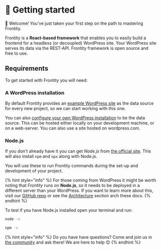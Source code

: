 # 🚀 Getting started

👋 Welcome! You've just taken your first step on the path to mastering Frontity.

Frontity is a **React-based framework** that enables you to easily build a frontend for a headless \(or decoupled\) WordPress site. Your WordPress site serves its data via the REST-API. Frontity framework is open source and free to use.

## Requirements

To get started with Frontity you will need:

### A WordPress installation

By default Frontity provides an [example WordPress site](https://test.frontity.org/) as the data source for every new project, so we can start working with this one.

You can also [configure your own WordPress installation](quick-start-guide.md#set-your-own-wordpress-installation) to be the data source. This can be hosted either locally on your development machine, or on a web-server. You can also use a site hosted on wordpress.com.

### Node.js

If you don't already have it you can get _Node.js_ from [the official site](https://nodejs.org/). This will also install `npm` and `npx` along with Node.js.

You will use these to run Frontity commands during the set-up and development of your project.

{% hint style="info" %}
For those coming from WordPress it might be worth noting that _Frontity_ runs on **Node.js**, so it needs to be deployed in a different server than your WordPress. If you want to learn more about this, visit our [GitHub repo](https://github.com/frontity/frontity#why-a-different-nodejs-server) or see the [Architecture](../architecture.md) section arch these docs.
{% endhint %}

To test if you have Node.js installed open your terminal and run:

```bash
node -v
```

```bash
npm -v
```

{% hint style="info" %}
Do you have have questions? Come and join us in [the community](https://community.frontity.org/) and ask there! We are here to help 😊
{% endhint %}

